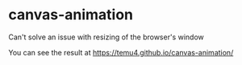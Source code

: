 # canvas-animation
Can't solve an issue with resizing of the browser's window

You can see the result at https://temu4.github.io/canvas-animation/

